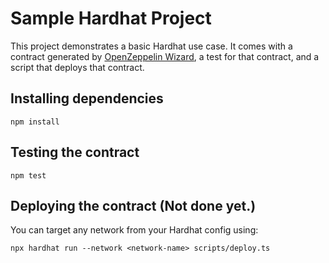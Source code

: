 # Sample Hardhat Project

This project demonstrates a basic Hardhat use case. It comes with a contract generated by [OpenZeppelin Wizard](https://wizard.openzeppelin.com/), a test for that contract, and a script that deploys that contract.

## Installing dependencies

```
npm install
```

## Testing the contract

```
npm test
```

## Deploying the contract (Not done yet.)

You can target any network from your Hardhat config using:

```
npx hardhat run --network <network-name> scripts/deploy.ts
```
